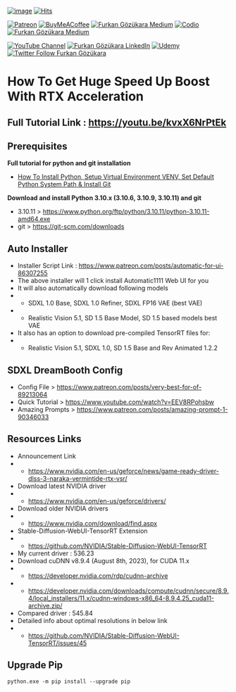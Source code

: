 [![image](https://img.shields.io/discord/772774097734074388?label=Discord&logo=discord)](https://discord.com/servers/software-engineering-courses-secourses-772774097734074388) [![Hits](https://hits.sh/github.com/FurkanGozukara/Stable-Diffusion/blob/main/Tutorials/Tutorial-Achieving-Significant-Stable-Diffusion-Speed-Improvement-With-RTX-Acceleration.md.svg?style=plastic&label=Hits%20Since%2025.08.27&labelColor=007ec6&logo=SECourses)](https://hits.sh/github.com/FurkanGozukara/Stable-Diffusion/blob/main/Tutorials/Tutorial-Achieving-Significant-Stable-Diffusion-Speed-Improvement-With-RTX-Acceleration.md) 

[![Patreon](https://img.shields.io/badge/Patreon-Support%20Me-F2EB0E?style=for-the-badge&logo=patreon)](https://www.patreon.com/c/SECourses) [![BuyMeACoffee](https://img.shields.io/badge/Buy%20Me%20a%20Coffee-ffdd00?style=for-the-badge&logo=buy-me-a-coffee&logoColor=black)](https://www.buymeacoffee.com/DrFurkan) [![Furkan Gözükara Medium](https://img.shields.io/badge/Medium-Follow%20Me-800080?style=for-the-badge&logo=medium&logoColor=white)](https://medium.com/@furkangozukara) [![Codio](https://img.shields.io/static/v1?style=for-the-badge&message=Articles&color=4574E0&logo=Codio&logoColor=FFFFFF&label=CivitAI)](https://civitai.com/user/SECourses/articles) [![Furkan Gözükara Medium](https://img.shields.io/badge/DeviantArt-Follow%20Me-990000?style=for-the-badge&logo=deviantart&logoColor=white)](https://www.deviantart.com/monstermmorpg)

[![YouTube Channel](https://img.shields.io/badge/YouTube-SECourses-C50C0C?style=for-the-badge&logo=youtube)](https://www.youtube.com/SECourses)  [![Furkan Gözükara LinkedIn](https://img.shields.io/badge/LinkedIn-Follow%20Me-0077B5?style=for-the-badge&logo=linkedin&logoColor=white)](https://www.linkedin.com/in/furkangozukara/)   [![Udemy](https://img.shields.io/static/v1?style=for-the-badge&message=Stable%20Diffusion%20Course&color=A435F0&logo=Udemy&logoColor=FFFFFF&label=Udemy)](https://www.udemy.com/course/stable-diffusion-dreambooth-lora-zero-to-hero/?referralCode=E327407C9BDF0CEA8156) [![Twitter Follow Furkan Gözükara](https://img.shields.io/badge/Twitter-Follow%20Me-1DA1F2?style=for-the-badge&logo=twitter&logoColor=white)](https://twitter.com/GozukaraFurkan)

# How To Get Huge Speed Up Boost With RTX Acceleration

## Full Tutorial Link : https://youtu.be/kvxX6NrPtEk

## Prerequisites

**Full tutorial for python and git installation**
* [How To Install Python, Setup Virtual Environment VENV, Set Default Python System Path & Install Git](https://youtu.be/B5U7LJOvH6g)

**Download and install Python 3.10.x (3.10.6, 3.10.9, 3.10.11) and git**
* 3.10.11 > https://www.python.org/ftp/python/3.10.11/python-3.10.11-amd64.exe
* git > https://git-scm.com/downloads

## Auto Installer

* Installer Script Link : https://www.patreon.com/posts/automatic-for-ui-86307255
* The above installer will 1 click install Automatic1111 Web UI for you
* It will also automatically download following models
* * SDXL 1.0 Base, SDXL 1.0 Refiner, SDXL FP16 VAE (best VAE)
* * Realistic Vision 5.1, SD 1.5 Base Model, SD 1.5 based models best VAE
* It also has an option to download pre-compiled TensorRT files for:
* * Realistic Vision 5.1, SDXL 1.0, SD 1.5 Base and Rev Animated 1.2.2
 
## SDXL DreamBooth Config
* Config File > https://www.patreon.com/posts/very-best-for-of-89213064
* Quick Tutorial > https://www.youtube.com/watch?v=EEV8RPohsbw
* Amazing Prompts > https://www.patreon.com/posts/amazing-prompt-1-90346033

## Resources Links
* Announcement Link
* * https://www.nvidia.com/en-us/geforce/news/game-ready-driver-dlss-3-naraka-vermintide-rtx-vsr/
* Download latest NVIDIA driver
* * https://www.nvidia.com/en-us/geforce/drivers/
* Download older NVIDIA drivers
* * https://www.nvidia.com/download/find.aspx
* Stable-Diffusion-WebUI-TensorRT Extension
* * https://github.com/NVIDIA/Stable-Diffusion-WebUI-TensorRT
* My current driver : 536.23
* Download cuDNN v8.9.4 (August 8th, 2023), for CUDA 11.x
* * https://developer.nvidia.com/rdp/cudnn-archive
* * https://developer.nvidia.com/downloads/compute/cudnn/secure/8.9.4/local_installers/11.x/cudnn-windows-x86_64-8.9.4.25_cuda11-archive.zip/
* Compared driver : 545.84
* Detailed info about optimal resolutions in below link
* * https://github.com/NVIDIA/Stable-Diffusion-WebUI-TensorRT/issues/45


## Upgrade Pip

```python.exe -m pip install --upgrade pip```


